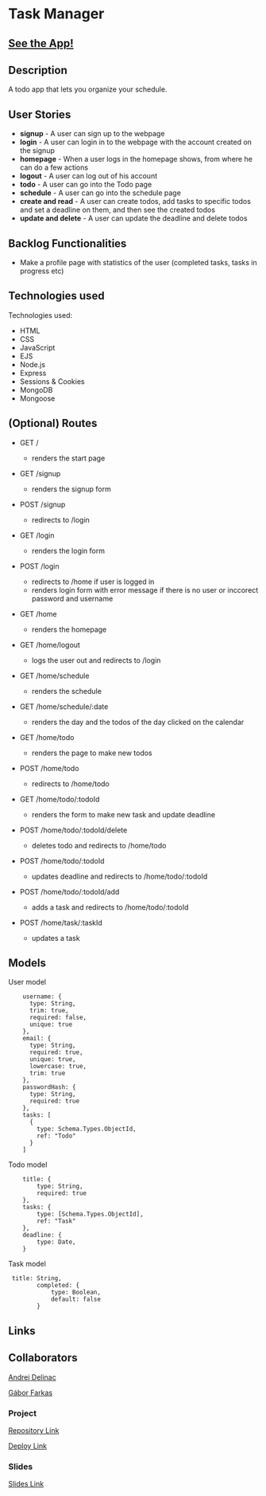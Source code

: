 # Task Manager

## [See the App!](https://taskmanager.adaptable.app/)

## Description

A todo app that lets you organize your schedule.

## User Stories

- **signup** - A user can sign up to the webpage
- **login** - A user can login in to the webpage with the account created on the signup
- **homepage** - When a user logs in the homepage shows, from where he can do a few actions
- **logout** - A user can log out of his account
- **todo** - A user can go into the Todo page
- **schedule** - A user can go into the schedule page
- **create and read** - A user can create todos, add tasks to specific todos and set a deadline on them, and then see the created todos
- **update and delete** - A user can update the deadline and delete todos

## Backlog Functionalities

- Make a profile page with statistics of the user (completed tasks, tasks in progress etc)

## Technologies used

Technologies used:

- HTML
- CSS
- JavaScript
- EJS
- Node.js
- Express
- Sessions & Cookies
- MongoDB
- Mongoose

## (Optional) Routes

- GET /
  - renders the start page
- GET /signup
  - renders the signup form
- POST /signup
  - redirects to /login
- GET /login
  - renders the login form
- POST /login

  - redirects to /home if user is logged in
  - renders login form with error message if there is no user or inccorect password and username

- GET /home
  - renders the homepage
- GET /home/logout
  - logs the user out and redirects to /login
- GET /home/schedule
  - renders the schedule
- GET /home/schedule/:date
  - renders the day and the todos of the day clicked on the calendar
- GET /home/todo
  - renders the page to make new todos
- POST /home/todo
  - redirects to /home/todo
- GET /home/todo/:todoId
  - renders the form to make new task and update deadline
- POST /home/todo/:todoId/delete
  - deletes todo and redirects to /home/todo
- POST /home/todo/:todoId
  - updates deadline and redirects to /home/todo/:todoId
- POST /home/todo/:todoId/add
  - adds a task and redirects to /home/todo/:todoId
- POST /home/task/:taskId
  - updates a task

## Models

User model

```
    username: {
      type: String,
      trim: true,
      required: false,
      unique: true
    },
    email: {
      type: String,
      required: true,
      unique: true,
      lowercase: true,
      trim: true
    },
    passwordHash: {
      type: String,
      required: true
    },
    tasks: [
      {
        type: Schema.Types.ObjectId,
        ref: "Todo"
      }
    ]
```

Todo model

```
    title: {
        type: String,
        required: true
    },
    tasks: {
        type: [Schema.Types.ObjectId],
        ref: "Task"
    },
    deadline: {
        type: Date,
    }
```

Task model

```
 title: String,
        completed: {
            type: Boolean,
            default: false
        }

```

## Links

## Collaborators

[Andrej Delinac](https://github.com/Jerdnaa?tab=repositories)

[Gábor Farkas](https://github.com/farkasgz?tab=repositories)

### Project

[Repository Link](https://github.com/farkasgz/TaskManager)

[Deploy Link](https://taskmanager.adaptable.app/)

### Slides

[Slides Link](www.your-slides-url-here.com)
